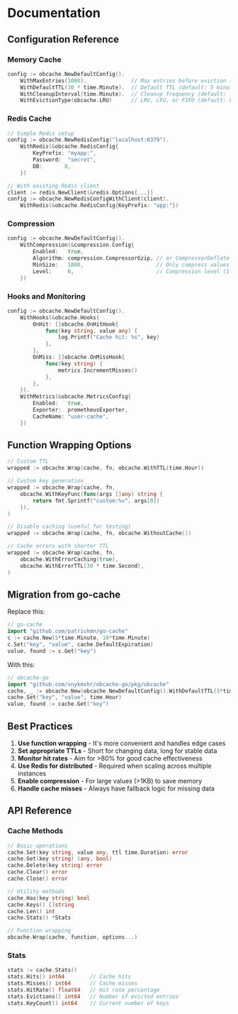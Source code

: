 # Documentation

## Configuration Reference

### Memory Cache

```go
config := obcache.NewDefaultConfig().
    WithMaxEntries(1000).              // Max entries before eviction (default: 1000)
    WithDefaultTTL(30 * time.Minute).  // Default TTL (default: 5 minutes)
    WithCleanupInterval(time.Minute).  // Cleanup frequency (default: 1 minute)
    WithEvictionType(obcache.LRU)      // LRU, LFU, or FIFO (default: LRU)
```

### Redis Cache

```go
// Simple Redis setup
config := obcache.NewRedisConfig("localhost:6379").
    WithRedis(&obcache.RedisConfig{
        KeyPrefix: "myapp:",
        Password:  "secret",
        DB:       0,
    })

// With existing Redis client
client := redis.NewClient(&redis.Options{...})
config := obcache.NewRedisConfigWithClient(client).
    WithRedis(&obcache.RedisConfig{KeyPrefix: "app:"})
```

### Compression

```go
config := obcache.NewDefaultConfig().
    WithCompression(&compression.Config{
        Enabled:   true,
        Algorithm: compression.CompressorGzip, // or CompressorDeflate
        MinSize:   1000,                       // Only compress values > 1KB
        Level:     6,                          // Compression level (1-9)
    })
```

### Hooks and Monitoring

```go
config := obcache.NewDefaultConfig().
    WithHooks(&obcache.Hooks{
        OnHit: []obcache.OnHitHook{
            func(key string, value any) {
                log.Printf("Cache hit: %s", key)
            },
        },
        OnMiss: []obcache.OnMissHook{
            func(key string) {
                metrics.IncrementMisses()
            },
        },
    }).
    WithMetrics(&obcache.MetricsConfig{
        Enabled:   true,
        Exporter:  prometheusExporter,
        CacheName: "user-cache",
    })
```

## Function Wrapping Options

```go
// Custom TTL
wrapped := obcache.Wrap(cache, fn, obcache.WithTTL(time.Hour))

// Custom key generation
wrapped := obcache.Wrap(cache, fn, 
    obcache.WithKeyFunc(func(args []any) string {
        return fmt.Sprintf("custom:%v", args[0])
    }),
)

// Disable caching (useful for testing)
wrapped := obcache.Wrap(cache, fn, obcache.WithoutCache())

// Cache errors with shorter TTL
wrapped := obcache.Wrap(cache, fn, 
    obcache.WithErrorCaching(true),
    obcache.WithErrorTTL(30 * time.Second),
)
```

## Migration from go-cache

Replace this:
```go
// go-cache
import "github.com/patrickmn/go-cache"
c := cache.New(5*time.Minute, 10*time.Minute)
c.Set("key", "value", cache.DefaultExpiration)
value, found := c.Get("key")
```

With this:
```go
// obcache-go
import "github.com/vnykmshr/obcache-go/pkg/obcache"
cache, _ := obcache.New(obcache.NewDefaultConfig().WithDefaultTTL(5*time.Minute))
cache.Set("key", "value", time.Hour)
value, found := cache.Get("key")
```

## Best Practices

1. **Use function wrapping** - It's more convenient and handles edge cases
2. **Set appropriate TTLs** - Short for changing data, long for stable data  
3. **Monitor hit rates** - Aim for >80% for good cache effectiveness
4. **Use Redis for distributed** - Required when scaling across multiple instances
5. **Enable compression** - For large values (>1KB) to save memory
6. **Handle cache misses** - Always have fallback logic for missing data

## API Reference

### Cache Methods

```go
// Basic operations
cache.Set(key string, value any, ttl time.Duration) error
cache.Get(key string) (any, bool)
cache.Delete(key string) error
cache.Clear() error
cache.Close() error

// Utility methods
cache.Has(key string) bool
cache.Keys() []string
cache.Len() int
cache.Stats() *Stats

// Function wrapping
obcache.Wrap(cache, function, options...)
```

### Stats

```go
stats := cache.Stats()
stats.Hits() int64        // Cache hits
stats.Misses() int64      // Cache misses  
stats.HitRate() float64   // Hit rate percentage
stats.Evictions() int64   // Number of evicted entries
stats.KeyCount() int64    // Current number of keys
```